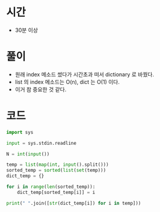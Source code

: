 # 시간
- 30분 이상

# 풀이
- 원래 index 메소드 썼다가 시간초과 떠서 dictionary 로 바꿨다.
- list 의 index 메소드는 O(n), dict 는 O(1) 이다.
- 이거 참 중요한 것 같다.

# 코드
```python
import sys

input = sys.stdin.readline

N = int(input())

temp = list(map(int, input().split()))
sorted_temp = sorted(list(set(temp)))
dict_temp = {}

for i in range(len(sorted_temp)):
    dict_temp[sorted_temp[i]] = i

print(" ".join([str(dict_temp[i]) for i in temp]))

```